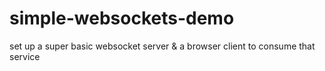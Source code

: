 # simple-websockets-demo
set up a super basic websocket server &amp; a browser client to consume that service
